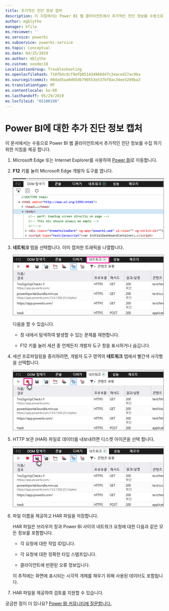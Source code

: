 ```yaml
---
title: 추가적인 진단 정보 캡처
description: 이 지침에서는 Power BI 웹 클라이언트에서 추가적인 진단 정보를 수동으로 수집하기 위한 두 가지 가능한 옵션을 제공합니다.
author: mgblythe
manager: kfile
ms.reviewer: ''
ms.service: powerbi
ms.subservice: powerbi-service
ms.topic: conceptual
ms.date: 04/25/2019
ms.author: mblythe
ms.custom: seodec18
LocalizationGroup: Troubleshooting
ms.openlocfilehash: 710fb4cdcf9efb051434966d47c2eaced17ac9ba
ms.sourcegitcommit: 60dad5aa0d85db790553e537bf8ac34ee3289ba3
ms.translationtype: MT
ms.contentlocale: ko-KR
ms.lasthandoff: 05/29/2019
ms.locfileid: "65100198"
---
```

# <a name="capture-additional-diagnostic-information-for-power-bi"></a>Power BI에 대한 추가 진단 정보 캡처

이 문서에서는 수동으로 Power BI 웹 클라이언트에서 추가적인 진단 정보를 수집 하기 위한 지침을 제공 합니다.

1. Microsoft Edge 또는 Internet Explorer를 사용하여 [Power BI](https://app.powerbi.com)로 이동합니다.

1. **F12** 키를 눌러 Microsoft Edge 개발자 도구를 엽니다.

   ![Microsoft Edge 개발자 스크린 샷 도구 요소 탭입니다.](media/service-admin-capturing-additional-diagnostic-information-for-power-bi/edge-developer-tools.png)

1. **네트워크** 탭을 선택합니다. 이미 캡처한 트래픽을 나열합니다.

   ![Microsoft Edge 개발자 스크린 샷 도구 네트워크 탭입니다.](media/service-admin-capturing-additional-diagnostic-information-for-power-bi/edge-network-tab.png)

    다음을 할 수 있습니다.

    * 창 내에서 탐색하여 발생할 수 있는 문제를 재현합니다.

    * F12 키를 눌러 세션 중 언제든지 개발자 도구 창을 표시하거나 숨깁니다.

1. 세션 프로파일링을 중지하려면, 개발자 도구 영역의 **네트워크** 탭에서 빨간색 사각형을 선택합니다.

   ![중지 단추에서 호출 하 여 Microsoft Edge 개발자 스크린 샷 도구 네트워크 탭 합니다.](media/service-admin-capturing-additional-diagnostic-information-for-power-bi/edge-network-tab-stop.png)

1. HTTP 보관 (HAR) 파일로 데이터를 내보내려면 디스켓 아이콘을 선택 합니다.

   ![디스켓 아이콘의 설명선이 있는 Microsoft Edge 개발자 스크린 샷 도구 네트워크 탭 합니다.](media/service-admin-capturing-additional-diagnostic-information-for-power-bi/edge-network-tab-save.png)

1. 파일 이름을 제공하고 HAR 파일을 저장합니다.

    HAR 파일은 브라우저 창과 Power BI 사이의 네트워크 요청에 대한 다음과 같은 모든 정보를 포함합니다.

    * 각 요청에 대한 작업 ID입니다.

    * 각 요청에 대한 정확한 타임 스탬프입니다.

    * 클라이언트에 반환된 오류 정보입니다.

    이 추적에는 화면에 표시되는 시각적 개체를 채우기 위해 사용된 데이터도 포함됩니다.	

1. HAR 파일을 제공하여 검토를 지원할 수 있습니다.

궁금한 점이 더 있나요? [Power BI 커뮤니티에 질문합니다.](http://community.powerbi.com/)
